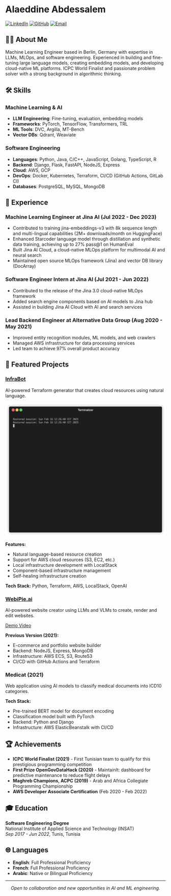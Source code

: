 # Alaeddine Abdessalem

[![LinkedIn](https://img.shields.io/badge/LinkedIn-0077B5?style=for-the-badge&logo=linkedin&logoColor=white)](https://linkedin.com/in/alaeddine-abdessalem)
[![GitHub](https://img.shields.io/badge/GitHub-100000?style=for-the-badge&logo=github&logoColor=white)](https://github.com/alaeddine-13)
[![Email](https://img.shields.io/badge/Email-D14836?style=for-the-badge&logo=gmail&logoColor=white)](mailto:alaeddine.abdessalem@gmail.com)

## 👨‍💻 About Me

Machine Learning Engineer based in Berlin, Germany with expertise in LLMs, MLOps, and software engineering. Experienced in building and fine-tuning large language models, creating embedding models, and developing cloud-native ML platforms. ICPC World Finalist and passionate problem solver with a strong background in algorithmic thinking.

## 🛠️ Skills

### Machine Learning & AI

- **LLM Engineering**: Fine-tuning, evaluation, embedding models
- **Frameworks**: PyTorch, TensorFlow, Transformers, TRL
- **ML Tools**: DVC, Argilla, MT-Bench
- **Vector DBs**: Qdrant, Weaviate

### Software Engineering

- **Languages**: Python, Java, C/C++, JavaScript, Golang, TypeScript, R
- **Backend**: Django, Flask, FastAPI, NodeJS, Express
- **Cloud**: AWS, GCP
- **DevOps**: Docker, Kubernetes, Terraform, CI/CD (GitHub Actions, GitLab CI)
- **Databases**: PostgreSQL, MySQL, MongoDB

## 💼 Experience

### Machine Learning Engineer at Jina AI (Jul 2022 - Dec 2023)
- Contributed to training jina-embeddings-v3 with 8k sequence length and multi-lingual capabilities (2M+ downloads/month on HuggingFace)
- Enhanced Starcoder language model through distillation and synthetic data training, achieving up to 27% pass@1 on HumanEval
- Built Jina AI Cloud, a cloud-native MLOps platform for multimodal AI and neural search
- Maintained open source MLOps framework (Jina) and vector DB library (DocArray)

### Software Engineer Intern at Jina AI (Jul 2021 - Jun 2022)
- Contributed to the release of the Jina 3.0 cloud-native MLOps framework
- Added search engine components based on AI models to Jina hub
- Assisted in building Jina AI Cloud with AI and search services

### Lead Backend Engineer at Alternative Data Group (Aug 2020 - May 2021)
- Improved entity recognition modules, ML models, and web crawlers
- Managed AWS infrastructure for data processing services
- Led team to achieve 97% overall product accuracy

## 🚀 Featured Projects

### [InfraBot](https://github.com/alaeddine-13/infrabot)
AI-powered Terraform generator that creates cloud resources using natural language.

![InfraBot Demo](https://github.com/alaeddine-13/infrabot/raw/main/assets/demo.gif)

**Features:**
- Natural language-based resource creation
- Support for AWS cloud resources (S3, EC2, etc.)
- Local infrastructure development with LocalStack
- Component-based infrastructure management
- Self-healing infrastructure creation

**Tech Stack:** Python, Terraform, AWS, LocalStack, OpenAI

### [WebiPie.ai](https://webipie.ai)
AI-powered website creator using LLMs and VLMs to create, render and edit websites.

[Demo Video](https://drive.google.com/file/d/1GGUTE2VZm84s-e20xiTMgVR6_7ZDTMHa/view)

**Previous Version (2021):**
- E-commerce and portfolio website builder
- Backend: NodeJS, Express, MongoDB
- Infrastructure: AWS ECS, S3, Route53
- CI/CD with GitHub Actions and Terraform

### Medicat (2021)
Web application using AI models to classify medical documents into ICD10 categories.

**Tech Stack:**
- Pre-trained BERT model for document encoding
- Classification model built with PyTorch
- Backend: Python and Django
- Infrastructure: AWS ElasticBeanstalk with CI/CD

## 🏆 Achievements

- **ICPC World Finalist (2021)** - First Tunisian team to qualify for this prestigious programming competition
- **First Prize OpenGovDataHack (2020)** - MaintainIt: dashboard for predictive maintenance to reduce flight delays
- **Maghreb Champions, ACPC (2019)** - Arab and Africa Collegiate Programming Championship
- **AWS Developer Associate Certification** (Feb 2020 - Feb 2022)

## 🎓 Education

**Software Engineering Degree**  
National Institute of Applied Science and Technology (INSAT)  
*Sep 2017 - Jun 2022*, Tunis, Tunisia

## 🌐 Languages

- **English**: Full Professional Proficiency
- **French**: Full Professional Proficiency
- **Arabic**: Native or Bilingual Proficiency

---

<p align="center">
  <i>Open to collaboration and new opportunities in AI and ML engineering.</i>
</p>
